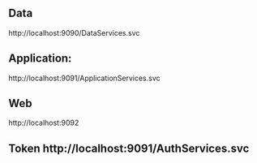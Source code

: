 ## Data
http://localhost:9090/DataServices.svc
## Application:
http://localhost:9091/ApplicationServices.svc
## Web
http://localhost:9092
## Token http://localhost:9091/AuthServices.svc